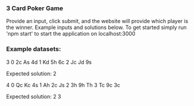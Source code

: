 ### 3 Card Poker Game
Provide an input, click submit, and the website will provide which player is the winner. Example inputs and solutions below.
To get started simply run 'npm start' to start the application on localhost:3000

### Example datasets:

3
0 2c As 4d
1 Kd 5h 6c
2 Jc Jd 9s

Expected solution: 2

4
0 Qc Kc 4s
1 Ah 2c Js
2 3h 9h Th
3 Tc 9c 3c

Expected solution: 2 3